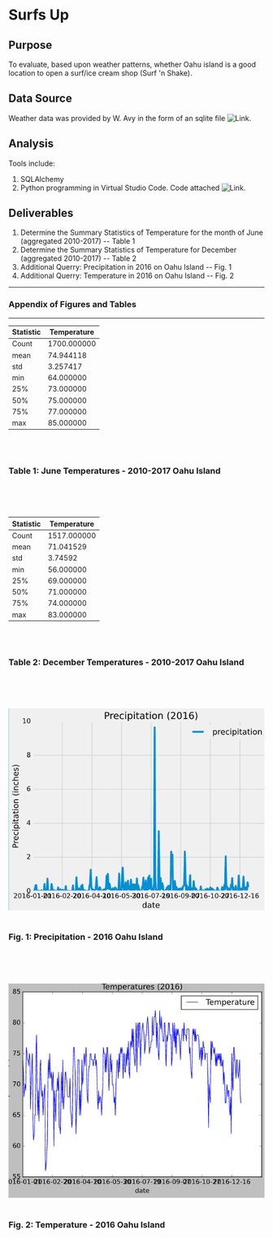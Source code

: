 # Surfs Up

## Purpose
To evaluate, based upon weather patterns, whether Oahu island is a good location to open a surf/ice cream shop (Surf 'n Shake).   

## Data Source
Weather data was provided by W. Avy in the form of an sqlite file   ![Link](/hawaii.sqlite).

## Analysis
Tools include:
1. SQLAlchemy
3. Python programming in Virtual Studio Code.  Code attached ![Link](/SurfsUp_Challenge.ipynb).

## Deliverables 
1. Determine the Summary Statistics of Temperature for the month of June (aggregated 2010-2017) -- Table 1
2. Determine the Summary Statistics of Temperature for December (aggregated 2010-2017) -- Table 2
3. Additional Querry: Precipitation in 2016 on Oahu Island -- Fig. 1
4. Additional Querry: Temperature in 2016 on Oahu Island -- Fig. 2


----------------------------------------------------------------------------------
### Appendix of Figures and Tables
----------------------------------------------------------------------------------


| Statistic     | Temperature   |
| ------------- | ------------- |
| Count         |  1700.000000  |
| mean	         |    74.944118  |
| std	          |     3.257417  |  
| min	          |    64.000000  |
| 25%	          |    73.000000  |
| 50%	          |    75.000000  |
| 75%	          |    77.000000  |
| max	          |    85.000000  |
<br>
<br>

### Table 1:  June Temperatures - 2010-2017 Oahu Island
<br>
<br>
<br>

| Statistic     | Temperature   |
| ------------- | ------------- |
| Count         |  1517.000000  |
| mean	         |    71.041529  |
| std	          |     3.74592   |  
| min	          |    56.000000  |
| 25%	          |    69.000000  |
| 50%	          |    71.000000  |
| 75%	          |    74.000000  |
| max	          |    83.000000  |
<br>
<br>

### Table 2:  December Temperatures - 2010-2017 Oahu Island
<br>
<br>
<br>

![Fig_1](2016_Precipitation.PNG)
<br>
<br>

### Fig. 1:  Precipitation - 2016 Oahu Island
<br>
<br>
<br>

![Fig_2](2016_Temperatures.PNG)
<br>
<br>

### Fig. 2:  Temperature - 2016 Oahu Island
<br>
<br>
<br>
 
